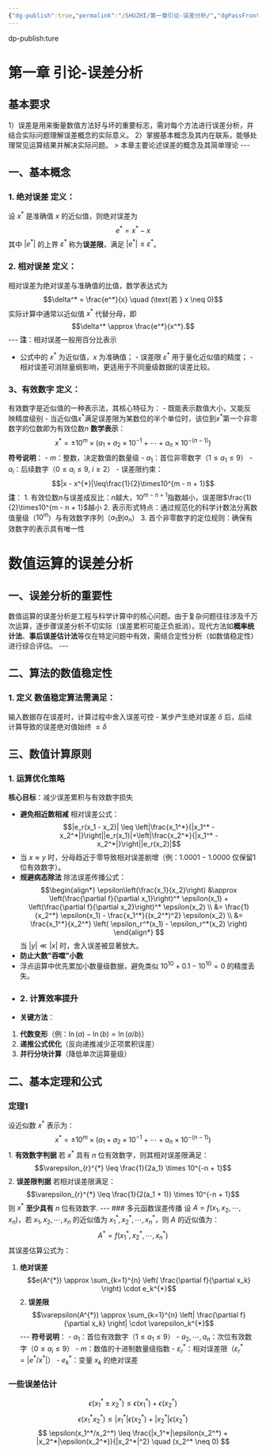 ```yaml
---
{"dg-publish":true,"permalink":"/SHUZHI/第一章引论-误差分析/","dgPassFrontmatter":true}
---
```


dp-publish:ture
# 第一章 引论-误差分析
## 基本要求
1）误差是用来衡量数值方法好与坏的重要标志，需对每个方法进行误差分析，并结合实际问题理解误差概念的实际意义。
2）掌握基本概念及其内在联系，能够处理常见运算结果并解决实际问题。 > 本章主要论述误差的概念及其简单理论 --- 
## 一、基本概念 
### 1. 绝对误差 **定义**：
设 $x^*$ 是准确值 $x$ 的近似值，则绝对误差为 $$e^* = x^* - x$$ 其中 $|e^*|$ 的上界 $\varepsilon^*$ 称为**误差限**，满足 $|e^*| \leq \varepsilon^*$。 
###  2. 相对误差  **定义**：
相对误差为绝对误差与准确值的比值，数学表达式为 $$\delta^* = \frac{e^*}{x} \quad (\text{若 } x \neq 0)$$ 实际计算中通常以近似值 $x^*$ 代替分母，即 $$\delta^* \approx \frac{e^*}{x^*}.$$ --- **注**：相对误差一般用百分比表示
- 公式中的 $x^*$ 为近似值，$x$ 为准确值； - 误差限 $\varepsilon^*$ 用于量化近似值的精度； - 相对误差可消除量纲影响，更适用于不同量级数据的误差比较。
### 3、有效数字 **定义**： 
有效数字是近似值的一种表示法，其核心特征为： - 既能表示数值大小，又能反映精度级别 - 当近似值$x^{*}$满足误差限为某数位的半个单位时，该位到$x^{*}$第一个非零数字的位数即为有效位数$n$ **数学表示**： $$x^{*}=\pm10^{m}\times(a_{1}+a_{2}\times10^{-1}+\cdots +a_{n}\times10^{-(n - 1)})$$ **符号说明**： - $m$：整数，决定数值的数量级 - $a_{1}$：首位非零数字（$1 \leq a_{1} \leq 9$） - $a_{i}$：后续数字（$0 \leq a_{i} \leq 9,\ i\geq2$） - 误差限约束： $$|x - x^{*}|\leq\frac{1}{2}\times10^{m - n + 1}$$ **注**： 1. 有效位数$n$与误差成反比：$n$越大，$10^{m - n + 1}$指数越小，误差限$\frac{1}{2}\times10^{m - n + 1}$越小 2. 表示形式特点：通过规范化的科学计数法分离数值量级（$10^m$）与有效数字序列（$a_1$到$a_n$） 3. 首个非零数字的定位规则：确保有效数字的表示具有唯一性
# 数值运算的误差分析 
## 一、误差分析的重要性 
数值运算的误差分析是工程与科学计算中的核心问题。由于复杂问题往往涉及千万次运算，逐步骤误差分析不切实际（误差累积可能正负抵消）。现代方法如**概率统计法**、**事后误差估计法**等仅在特定问题中有效，需结合定性分析（如数值稳定性）进行综合评估。 ---
## 二、算法的数值稳定性 
### 1. 定义 **数值稳定算法**需满足：
输入数据存在误差时，计算过程中舍入误差可控 - 某步产生绝对误差 $\delta$ 后，后续计算导致的误差绝对值始终 $\leq \delta$ 

 ## 三、数值计算原则 
 ### 1. 运算优化策略 
 **核心目标**：减少误差累积与有效数字损失
  - **避免相近数相减** 相对误差公式：$$|e_r(x_1 - x_2)| \leq \left|\frac{x_1^*}{|x_1^* - x_2^*|}\right||e_r(x_1)|+\left|\frac{x_2^*}{|x_1^* - x_2^*|}\right||e_r(x_2)|$$
  - 当 $x \approx y$ 时，分母趋近于零导致相对误差剧增（例：$1.0001 - 1.0000$ 仅保留1位有效数字）。
  - **规避病态除法** 除法误差传播公式：$$\begin{align*} \epsilon\left(\frac{x_1}{x_2}\right) &\approx \left(\frac{\partial f}{\partial x_1}\right)^* \epsilon(x_1) + \left(\frac{\partial f}{\partial x_2}\right)^* \epsilon(x_2) \\ &= \frac{1}{x_2^*} \epsilon(x_1) - \frac{x_1^*}{(x_2^*)^2} \epsilon(x_2) \\ &= \frac{x_1^*}{x_2^*} \left( \epsilon_r^*(x_1) - \epsilon_r^*(x_2) \right) \end{align*} $$当 $|y| \ll |x|$ 时，舍入误差被显著放大。
- **防止大数"吞噬"小数** 
- 浮点运算中优先累加小数量级数据，避免类似 $10^{10} + 0.1 - 10^{10} = 0$ 的精度丢失。
- ### 2. 计算效率提升
- **关键方法**： 
1. **代数变形**（例：$\ln(a) - \ln(b) = \ln(a/b)$）
2. **递推公式优化**（反向递推减少正项累积误差）
3. **并行分块计算**（降低单次运算量级） 
## 二、基本定理和公式
### 定理1 
设近似数 $x^{*}$ 表示为： $$x^{*} = \pm10^{m} \times \left( a_1 + a_2 \times 10^{-1} + \cdots + a_n \times 10^{-(n - 1)} \right)$$ 1. **有效数字判据** 若 $x^{*}$ 具有 $n$ 位有效数字，则其相对误差限满足： $$\varepsilon_{r}^{*} \leq \frac{1}{2a_1} \times 10^{-n + 1}$$ 2. **误差限判据** 若相对误差限满足： $$\varepsilon_{r}^{*} \leq \frac{1}{2(a_1 + 1)} \times 10^{-n + 1}$$ 则 $x^{*}$ **至少具有** $n$ 位有效数字. --- ### 多元函数误差传播 设 $A = f(x_1, x_2, \cdots, x_n)$，若 $x_1, x_2, \cdots, x_n$ 的近似值为 $x_1^{*}, x_2^{*}, \cdots, x_n^{*}$，则 $A$ 的近似值为： $$A^{*} = f(x_1^{*}, x_2^{*}, \cdots, x_n^{*})$$ 其误差估算公式为：
1. **绝对误差** $$e(A^{*}) \approx \sum_{k=1}^{n} \left( \frac{\partial f}{\partial x_k} \right) \cdot e_k^{*}$$ 2. **误差限** $$\varepsilon(A^{*}) \approx \sum_{k=1}^{n} \left| \frac{\partial f}{\partial x_k} \right| \cdot \varepsilon_k^{*}$$ --- **符号说明**： - $a_1$：首位有效数字（$1 \leq a_1 \leq 9$） - $a_2, \cdots, a_n$：次位有效数字（$0 \leq a_i \leq 9$） - $m$：数值的十进制数量级指数 - $\varepsilon_r^{*}$：相对误差限（$\varepsilon_r^{*} = |e^{*}/x^{*}|$） - $e_k^{*}$：变量 $x_k$ 的绝对误差
### 一些误差估计
$$\epsilon(x_1^* \pm x_2^*) \leq \epsilon(x_1^*)+\epsilon(x_2^*)$$
$$
\epsilon(x_1^*x_2^*) \leq |x_1^*|\epsilon(x_2^*) + |x_2^*|\epsilon(x_2^*)
$$
$$
\epsilon(x_1^*/x_2^*) \leq \frac{|x_1^*|\epsilon(x_2^*) + |x_2^*|\epsilon(x_2^*)}{|x_2^*|^2} \quad (x_2^* \neq 0)
$$
